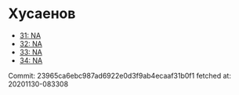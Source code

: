 # Хусаенов
- [31: NA](31.md)
- [32: NA](32.md)
- [33: NA](33.md)
- [34: NA](34.md)

Commit: 23965ca6ebc987ad6922e0d3f9ab4ecaaf31b0f1
 fetched at: 20201130-083308

